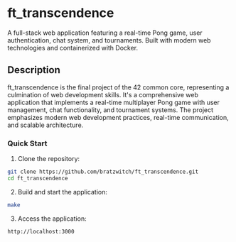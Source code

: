 # ft_transcendence

A full-stack web application featuring a real-time Pong game, user authentication, chat system, and tournaments. Built with modern web technologies and containerized with Docker.

## Description

ft_transcendence is the final project of the 42 common core, representing a culmination of web development skills. It's a comprehensive web application that implements a real-time multiplayer Pong game with user management, chat functionality, and tournament systems. The project emphasizes modern web development practices, real-time communication, and scalable architecture.

### Quick Start

1. Clone the repository:
```bash
git clone https://github.com/bratzwitch/ft_transcendence.git
cd ft_transcendence
```

2. Build and start the application:
```bash
make
```

3. Access the application:
```
http://localhost:3000
```


